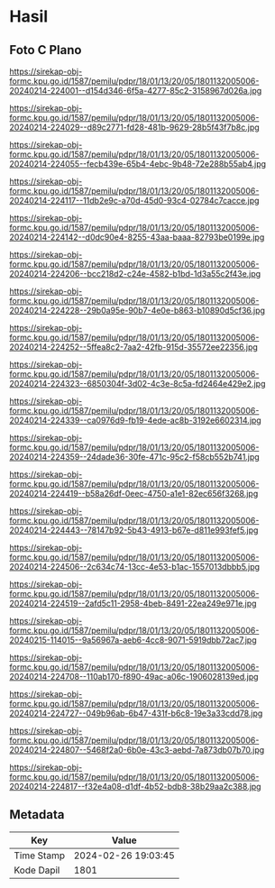 # Hasil

## Foto C Plano

https://sirekap-obj-formc.kpu.go.id/1587/pemilu/pdpr/18/01/13/20/05/1801132005006-20240214-224001--d154d346-6f5a-4277-85c2-3158967d026a.jpg

https://sirekap-obj-formc.kpu.go.id/1587/pemilu/pdpr/18/01/13/20/05/1801132005006-20240214-224029--d89c2771-fd28-481b-9629-28b5f43f7b8c.jpg

https://sirekap-obj-formc.kpu.go.id/1587/pemilu/pdpr/18/01/13/20/05/1801132005006-20240214-224055--fecb439e-65b4-4ebc-9b48-72e288b55ab4.jpg

https://sirekap-obj-formc.kpu.go.id/1587/pemilu/pdpr/18/01/13/20/05/1801132005006-20240214-224117--11db2e9c-a70d-45d0-93c4-02784c7cacce.jpg

https://sirekap-obj-formc.kpu.go.id/1587/pemilu/pdpr/18/01/13/20/05/1801132005006-20240214-224142--d0dc90e4-8255-43aa-baaa-82793be0199e.jpg

https://sirekap-obj-formc.kpu.go.id/1587/pemilu/pdpr/18/01/13/20/05/1801132005006-20240214-224206--bcc218d2-c24e-4582-b1bd-1d3a55c2f43e.jpg

https://sirekap-obj-formc.kpu.go.id/1587/pemilu/pdpr/18/01/13/20/05/1801132005006-20240214-224228--29b0a95e-90b7-4e0e-b863-b10890d5cf36.jpg

https://sirekap-obj-formc.kpu.go.id/1587/pemilu/pdpr/18/01/13/20/05/1801132005006-20240214-224252--5ffea8c2-7aa2-42fb-915d-35572ee22356.jpg

https://sirekap-obj-formc.kpu.go.id/1587/pemilu/pdpr/18/01/13/20/05/1801132005006-20240214-224323--6850304f-3d02-4c3e-8c5a-fd2464e429e2.jpg

https://sirekap-obj-formc.kpu.go.id/1587/pemilu/pdpr/18/01/13/20/05/1801132005006-20240214-224339--ca0976d9-fb19-4ede-ac8b-3192e6602314.jpg

https://sirekap-obj-formc.kpu.go.id/1587/pemilu/pdpr/18/01/13/20/05/1801132005006-20240214-224359--24dade36-30fe-471c-95c2-f58cb552b741.jpg

https://sirekap-obj-formc.kpu.go.id/1587/pemilu/pdpr/18/01/13/20/05/1801132005006-20240214-224419--b58a26df-0eec-4750-a1e1-82ec656f3268.jpg

https://sirekap-obj-formc.kpu.go.id/1587/pemilu/pdpr/18/01/13/20/05/1801132005006-20240214-224443--78147b92-5b43-4913-b67e-d811e993fef5.jpg

https://sirekap-obj-formc.kpu.go.id/1587/pemilu/pdpr/18/01/13/20/05/1801132005006-20240214-224506--2c634c74-13cc-4e53-b1ac-1557013dbbb5.jpg

https://sirekap-obj-formc.kpu.go.id/1587/pemilu/pdpr/18/01/13/20/05/1801132005006-20240214-224519--2afd5c11-2958-4beb-8491-22ea249e971e.jpg

https://sirekap-obj-formc.kpu.go.id/1587/pemilu/pdpr/18/01/13/20/05/1801132005006-20240215-114015--9a56967a-aeb6-4cc8-9071-5919dbb72ac7.jpg

https://sirekap-obj-formc.kpu.go.id/1587/pemilu/pdpr/18/01/13/20/05/1801132005006-20240214-224708--110ab170-f890-49ac-a06c-1906028139ed.jpg

https://sirekap-obj-formc.kpu.go.id/1587/pemilu/pdpr/18/01/13/20/05/1801132005006-20240214-224727--049b96ab-6b47-431f-b6c8-19e3a33cdd78.jpg

https://sirekap-obj-formc.kpu.go.id/1587/pemilu/pdpr/18/01/13/20/05/1801132005006-20240214-224807--5468f2a0-6b0e-43c3-aebd-7a873db07b70.jpg

https://sirekap-obj-formc.kpu.go.id/1587/pemilu/pdpr/18/01/13/20/05/1801132005006-20240214-224817--f32e4a08-d1df-4b52-bdb8-38b29aa2c388.jpg


## Metadata

| Key        | Value               |
| ---------- | ------------------- |
| Time Stamp | 2024-02-26 19:03:45 |
| Kode Dapil | 1801                |



